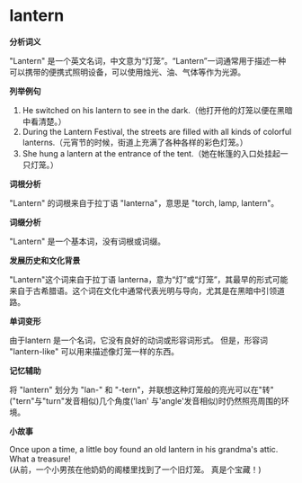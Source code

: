 # lantern

**分析词义**

  

"Lantern" 是一个英文名词，中文意为“灯笼”。“Lantern”一词通常用于描述一种可以携带的便携式照明设备，可以使用烛光、油、气体等作为光源。

  

**列举例句**

  

1.  He switched on his lantern to see in the dark.（他打开他的灯笼以便在黑暗中看清楚。）
2.  During the Lantern Festival, the streets are filled with all kinds of colorful lanterns.（元宵节的时候，街道上充满了各种各样的彩色灯笼。）
3.  She hung a lantern at the entrance of the tent.（她在帐篷的入口处挂起一只灯笼。）

  

**词根分析**

  

"Lantern" 的词根来自于拉丁语 "lanterna"，意思是 "torch, lamp, lantern"。

  

**词缀分析**

  

"Lantern" 是一个基本词，没有词根或词缀。

  

**发展历史和文化背景**

  

"Lantern"这个词来自于拉丁语 lanterna，意为“灯”或“灯笼”，其最早的形式可能来自于古希腊语。这个词在文化中通常代表光明与导向，尤其是在黑暗中引领道路。

  

**单词变形**

  

由于lantern 是一个名词，它没有良好的动词或形容词形式。 但是，形容词 "lantern-like" 可以用来描述像灯笼一样的东西。

  

**记忆辅助**

  

将 "lantern" 划分为 "lan-" 和 "-tern"，并联想这种灯笼般的亮光可以在"转"("tern"与"turn"发音相似)几个角度('lan' 与'angle'发音相似)时仍然照亮周围的环境。

  

**小故事**

  

Once upon a time, a little boy found an old lantern in his grandma's attic. What a treasure!  
(从前，一个小男孩在他奶奶的阁楼里找到了一个旧灯笼。 真是个宝藏！)

